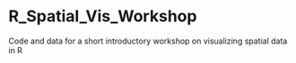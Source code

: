 # R_Spatial_Vis_Workshop
Code and data for a short introductory workshop on visualizing spatial data in R
